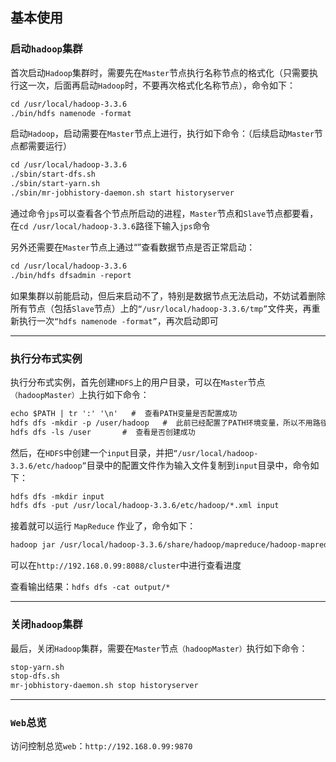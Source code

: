 ## 基本使用

### 启动`hadoop`集群

首次启动`Hadoop`集群时，需要先在`Master`节点执行名称节点的格式化（只需要执行这一次，后面再启动`Hadoop`时，不要再次格式化名称节点），命令如下：

```txt
cd /usr/local/hadoop-3.3.6
./bin/hdfs namenode -format
```

启动`Hadoop`，启动需要在`Master`节点上进行，执行如下命令：（后续启动`Master`节点都需要运行）

```txt
cd /usr/local/hadoop-3.3.6
./sbin/start-dfs.sh
./sbin/start-yarn.sh
./sbin/mr-jobhistory-daemon.sh start historyserver
```

通过命令`jps`可以查看各个节点所启动的进程，`Master`节点和`Slave`节点都要看，在`cd /usr/local/hadoop-3.3.6`路径下输入`jps`命令

另外还需要在`Master`节点上通过“”查看数据节点是否正常启动：

```txt
cd /usr/local/hadoop-3.3.6
./bin/hdfs dfsadmin -report
```

如果集群以前能启动，但后来启动不了，特别是数据节点无法启动，不妨试着删除所有节点（包括`Slave`节点）上的`“/usr/local/hadoop-3.3.6/tmp”`文件夹，再重新执行一次`“hdfs namenode -format”`，再次启动即可

***

### 执行分布式实例

执行分布式实例，首先创建`HDFS`上的用户目录，可以在`Master`节点`（hadoopMaster）`上执行如下命令：

```txt
echo $PATH | tr ':' '\n'   #  查看PATH变量是否配置成功
hdfs dfs -mkdir -p /user/hadoop   #  此前已经配置了PATH环境变量，所以不用路径全称
hdfs dfs -ls /user       #  查看是否创建成功
```

然后，在`HDFS`中创建一个`input`目录，并把`“/usr/local/hadoop-3.3.6/etc/hadoop”`目录中的配置文件作为输入文件复制到`input`目录中，命令如下：

```txt
hdfs dfs -mkdir input
hdfs dfs -put /usr/local/hadoop-3.3.6/etc/hadoop/*.xml input
```

接着就可以运行 `MapReduce` 作业了，命令如下：

```txt
hadoop jar /usr/local/hadoop-3.3.6/share/hadoop/mapreduce/hadoop-mapreduce-examples-3.3.6.jar grep input output 'dfs[a-z.]+'
```

可以在`http://192.168.0.99:8088/cluster`中进行查看进度

查看输出结果：`hdfs dfs -cat output/*`

***

### 关闭`hadoop`集群

最后，关闭`Hadoop`集群，需要在`Master`节点`（hadoopMaster）`执行如下命令：

```txt
stop-yarn.sh
stop-dfs.sh
mr-jobhistory-daemon.sh stop historyserver
```

***

### `Web`总览

访问控制总览`web`：`http://192.168.0.99:9870`